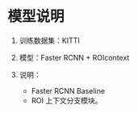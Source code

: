 # 模型说明

1. 训练数据集：KITTI
2. 模型：Faster RCNN + ROIcontext
3. 说明：

    * Faster RCNN Baseline
    * ROI 上下文分支模块。
